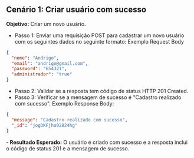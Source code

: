 ## Cenário 1: Criar usuário com sucesso 

**Objetivo:** Criar um novo usuário. 
- Passo 1: Enviar uma requisição POST para cadastrar um novo usuário com os seguintes dados no seguinte formato: 
Exemplo Request Body 
```json
{ 
  "nome": "Andrigo", 
  "email": "andrigo@gmail.com", 
  "password": "654321", 
  "administrador": "true" 
}
```

- Passo 2: Validar se a resposta tem código de status HTTP 201 Created. 
- Passo 3: Verificar se a mensagem de sucesso é "Cadastro realizado com sucesso". 
Exemplo Response Body:
```json
{ 
  "message": "Cadastro realizado com sucesso", 
  "_id": "jogDKFjha92824hg" 
}
```

**- Resultado Esperado:** O usuário é criado com sucesso e a resposta inclui o código de status 201 e a mensagem de sucesso. 
